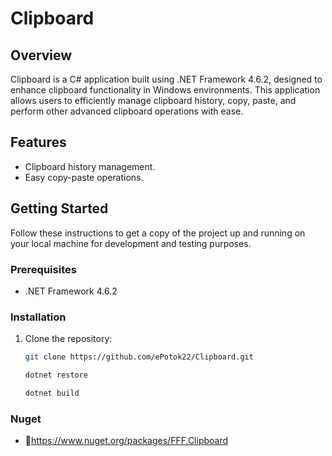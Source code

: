 # Clipboard

## Overview
Clipboard is a C# application built using .NET Framework 4.6.2, designed to enhance clipboard functionality in Windows environments. This application allows users to efficiently manage clipboard history, copy, paste, and perform other advanced clipboard operations with ease.

## Features
- Clipboard history management.
- Easy copy-paste operations.

## Getting Started
Follow these instructions to get a copy of the project up and running on your local machine for development and testing purposes.

### Prerequisites
- .NET Framework 4.6.2

### Installation
1. Clone the repository:
   ```bash
   git clone https://github.com/ePotok22/Clipboard.git
   
   dotnet restore 

   dotnet build

### Nuget
- 🔗https://www.nuget.org/packages/FFF.Clipboard 
